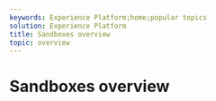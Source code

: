 ```yaml
---
keywords: Experience Platform;home;popular topics
solution: Experience Platform
title: Sandboxes overview
topic: overview
---
```


# Sandboxes overview